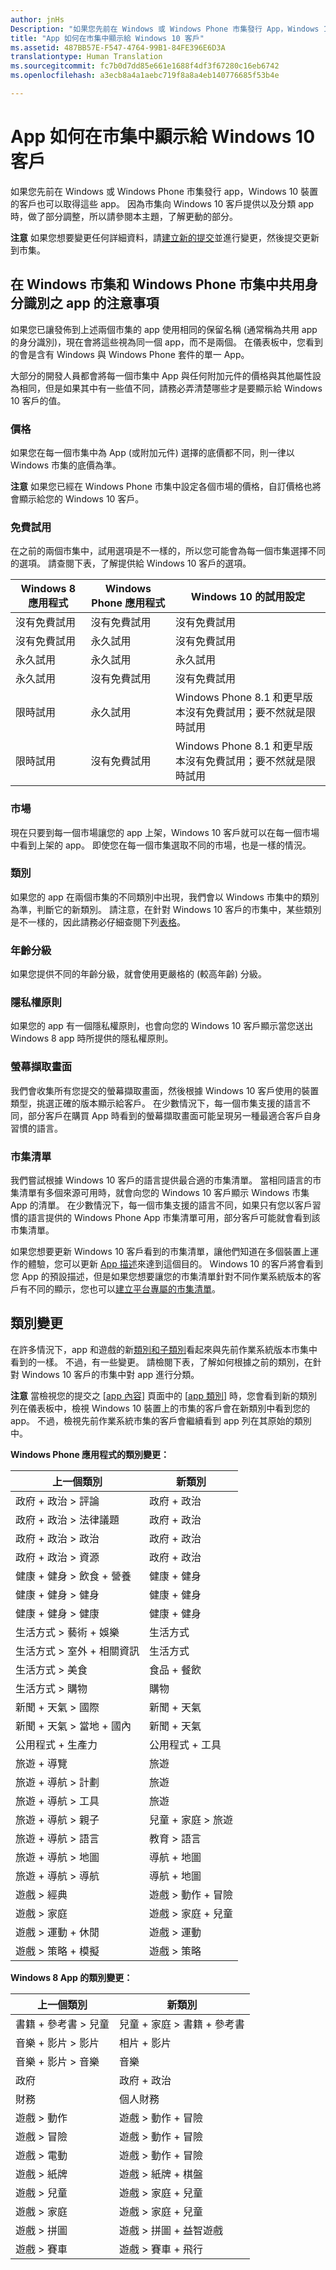 ```yaml
---
author: jnHs
Description: "如果您先前在 Windows 或 Windows Phone 市集發行 App，Windows 10 裝置的客戶也可以取得這些 App。"
title: "App 如何在市集中顯示給 Windows 10 客戶"
ms.assetid: 487BB57E-F547-4764-99B1-84FE396E6D3A
translationtype: Human Translation
ms.sourcegitcommit: fc7b0d7dd85e661e1688f4df3f67280c16eb6742
ms.openlocfilehash: a3ecb8a4a1aebc719f8a8a4eb140776685f53b4e

---
```


# App 如何在市集中顯示給 Windows 10 客戶


如果您先前在 Windows 或 Windows Phone 市集發行 app，Windows 10 裝置的客戶也可以取得這些 app。 因為市集向 Windows 10 客戶提供以及分類 app 時，做了部分調整，所以請參閱本主題，了解更動的部分。

**注意** 如果您想要變更任何詳細資料，請[建立新的提交](app-submissions.md)並進行變更，然後提交更新到市集。

 

## 在 Windows 市集和 Windows Phone 市集中共用身分識別之 app 的注意事項


如果您已讓發佈到上述兩個市集的 app 使用相同的保留名稱 (通常稱為共用 app 的身分識別)，現在會將這些視為同一個 app，而不是兩個。 在儀表板中，您看到的會是含有 Windows 與 Windows Phone 套件的單一 App。

大部分的開發人員都會將每一個市集中 App 與任何附加元件的價格與其他屬性設為相同，但是如果其中有一些值不同，請務必弄清楚哪些才是要顯示給 Windows 10 客戶的值。

### 價格
如果您在每一個市集中為 App (或附加元件) 選擇的底價都不同，則一律以 Windows 市集的底價為準。

**注意** 如果您已經在 Windows Phone 市集中設定各個市場的價格，自訂價格也將會顯示給您的 Windows 10 客戶。

### 免費試用
在之前的兩個市集中，試用選項是不一樣的，所以您可能會為每一個市集選擇不同的選項。 請查閱下表，了解提供給 Windows 10 客戶的選項。

| Windows 8 應用程式       | Windows Phone 應用程式   | Windows 10 的試用設定                                                  |
|---------------------|---------------------|-------------------------------------------------------------------------------|
| 沒有免費試用       | 沒有免費試用       | 沒有免費試用                                                                 |
| 沒有免費試用       | 永久試用 | 沒有免費試用                                                                 |
| 永久試用 | 永久試用 | 永久試用                                                           |
| 永久試用 | 沒有免費試用       | 沒有免費試用                                                                 |
| 限時試用  | 永久試用 | Windows Phone 8.1 和更早版本沒有免費試用；要不然就是限時試用 |
| 限時試用  | 沒有免費試用       | Windows Phone 8.1 和更早版本沒有免費試用；要不然就是限時試用 |

### 市場
現在只要到每一個市場讓您的 app 上架，Windows 10 客戶就可以在每一個市場中看到上架的 app。 即使您在每一個市集選取不同的市場，也是一樣的情況。

### 類別
如果您的 app 在兩個市集的不同類別中出現，我們會以 Windows 市集中的類別為準，判斷它的新類別。 請注意，在針對 Windows 10 客戶的市集中，某些類別是不一樣的，因此請務必仔細查閱下列[表格](#cat)。

### 年齡分級
如果您提供不同的年齡分級，就會使用更嚴格的 (較高年齡) 分級。

### 隱私權原則
如果您的 app 有一個隱私權原則，也會向您的 Windows 10 客戶顯示當您送出 Windows 8 app 時所提供的隱私權原則。

### 螢幕擷取畫面
我們會收集所有您提交的螢幕擷取畫面，然後根據 Windows 10 客戶使用的裝置類型，挑選正確的版本顯示給客戶。 在少數情況下，每一個市集支援的語言不同，部分客戶在購買 App 時看到的螢幕擷取畫面可能呈現另一種最適合客戶自身習慣的語言。

### 市集清單
我們嘗試根據 Windows 10 客戶的語言提供最合適的市集清單。 當相同語言的市集清單有多個來源可用時，就會向您的 Windows 10 客戶顯示 Windows 市集 App 的清單。 在少數情況下，每一個市集支援的語言不同，如果只有您以客戶習慣的語言提供的 Windows Phone App 市集清單可用，部分客戶可能就會看到該市集清單。

如果您想要更新 Windows 10 客戶看到的市集清單，讓他們知道在多個裝置上運作的體驗，您可以更新 [App 描述](create-app-store-listings.md)來達到這個目的。 Windows 10 的客戶將會看到您 App 的預設描述，但是如果您想要讓您的市集清單針對不同作業系統版本的客戶有不同的顯示，您也可以[建立平台專屬的市集清單](create-platform-specific-store-listings.md)。

## 類別變更


在許多情況下，app 和遊戲的新[類別和子類別](category-and-subcategory-table.md)看起來與先前作業系統版本市集中看到的一樣。 不過，有一些變更。 請檢閱下表，了解如何根據之前的類別，在針對 Windows 10 客戶的市集中對 app 進行分類。

**注意** 當檢視您的提交之 [[app 內容](enter-app-properties.md)] 頁面中的 [[app 類別](category-and-subcategory-table.md)] 時，您會看到新的類別列在儀表板中，檢視 Windows 10 裝置上的市集的客戶會在新類別中看到您的 app。 不過，檢視先前作業系統市集的客戶會繼續看到 app 列在其原始的類別中。


**Windows Phone 應用程式的類別變更：**

| 上一個類別                       | 新類別                  |
|-----------------------------------------|-------------------------------|
| 政府 + 政治 &gt; 評論   | 政府 + 政治         |
| 政府 + 政治 &gt; 法律議題 | 政府 + 政治         |
| 政府 + 政治 &gt; 政治     | 政府 + 政治         |
| 政府 + 政治 &gt; 資源    | 政府 + 政治         |
| 健康 + 健身 &gt; 飲食 + 營養  | 健康 + 健身              |
| 健康 + 健身 &gt; 健身           | 健康 + 健身              |
| 健康 + 健身 &gt; 健康            | 健康 + 健身              |
| 生活方式 &gt; 藝術 + 娛樂      | 生活方式                     |
| 生活方式 &gt; 室外 + 相關資訊              | 生活方式                     |
| 生活方式 &gt; 美食            | 食品 + 餐飲                 |
| 生活方式 &gt; 購物                 | 購物                      |
| 新聞 + 天氣 &gt; 國際       | 新聞 + 天氣                |
| 新聞 + 天氣 &gt; 當地 + 國內    | 新聞 + 天氣                |
| 公用程式 + 生產力                | 公用程式 + 工具             |
| 旅遊 + 導覽                     | 旅遊                        |
| 旅遊 + 導航 &gt; 計劃       | 旅遊                        |
| 旅遊 + 導航 &gt; 工具          | 旅遊                        |
| 旅遊 + 導航 &gt; 親子      | 兒童 + 家庭 &gt; 旅遊     |
| 旅遊 + 導航 &gt; 語言       | 教育 &gt; 語言       |
| 旅遊 + 導航 &gt; 地圖        | 導航 + 地圖             |
| 旅遊 + 導航 &gt; 導航     | 導航 + 地圖             |
| 遊戲 &gt; 經典                     | 遊戲 &gt; 動作 + 冒險 |
| 遊戲 &gt; 家庭                       | 遊戲 &gt; 家庭 + 兒童      |
| 遊戲 &gt; 運動 + 休閒          | 遊戲 &gt; 運動             |
| 遊戲 &gt; 策略 + 模擬        | 遊戲 &gt; 策略           |

 

**Windows 8 App 的類別變更：**

| 上一個類別           | 新類別                         |
|-----------------------------|--------------------------------------|
| 書籍 + 參考書 &gt; 兒童 | 兒童 + 家庭 &gt; 書籍 + 參考書 |
| 音樂 + 影片 &gt; 影片   | 相片 + 影片                        |
| 音樂 + 影片 &gt; 音樂   | 音樂                                |
| 政府                  | 政府 + 政治                |
| 財務                     | 個人財務                     |
| 遊戲 &gt; 動作           | 遊戲 &gt; 動作 + 冒險        |
| 遊戲 &gt; 冒險        | 遊戲 &gt; 動作 + 冒險        |
| 遊戲 &gt; 電動           | 遊戲 &gt; 動作 + 冒險        |
| 遊戲 &gt; 紙牌             | 遊戲 &gt; 紙牌 + 棋盤              |
| 遊戲 &gt; 兒童             | 遊戲 &gt; 家庭 + 兒童             |
| 遊戲 &gt; 家庭           | 遊戲 &gt; 家庭 + 兒童             |
| 遊戲 &gt; 拼圖           | 遊戲 &gt; 拼圖 + 益智遊戲           |
| 遊戲 &gt; 賽車           | 遊戲 &gt; 賽車 + 飛行           |



<!--HONumber=Aug16_HO5-->


